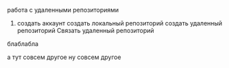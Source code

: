 работа с удаленными репозиториями

1. создать аккаунт
создать локальный репозиторий
создать удаленный репозиторий
Связать удаленный репозиторий

блаблабла


а тут совсем другое
ну совсем другое